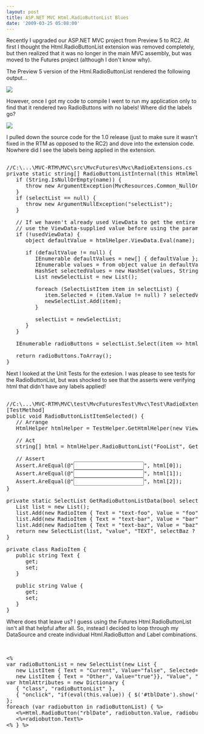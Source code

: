 ```yaml
---
layout: post
title: ASP.NET MVC Html.RadioButtonList Blues
date: '2009-03-25 05:08:00'
---
```


<p>Recently I upgraded our ASP.NET MVC project from Preview 5 to RC2. At first I thought the Html.RadioButtonList extension was removed completely, but then realized that it was no longer in the main MVC assembly, but was moved to the Futures project (although I don't know why).</p> <p>The Preview 5 version of the Html.RadioButtonList rendered the following output...</p> <div><a href="http://4.bp.blogspot.com/_L6DiZQsfJzs/Scmp4rZiIYI/AAAAAAAAGvA/OK1SegpLy1E/s1600-h/RadioButtonListPreview5.PNG" imageanchor="1"><img border="0" src="http://4.bp.blogspot.com/_L6DiZQsfJzs/Scmp4rZiIYI/AAAAAAAAGvA/OK1SegpLy1E/s400/RadioButtonListPreview5.PNG"></a></div> <p>However, once I got my code to compile I went to run my application only to find that it rendered two RadioButtons with no labels! Where did the labels go?</p> <div><a href="http://2.bp.blogspot.com/_L6DiZQsfJzs/Scmp-rtA_8I/AAAAAAAAGvI/Ni3uATg50qk/s1600-h/RadioButtonLisRtm.PNG" imageanchor="1"><img border="0" src="http://2.bp.blogspot.com/_L6DiZQsfJzs/Scmp-rtA_8I/AAAAAAAAGvI/Ni3uATg50qk/s400/RadioButtonLisRtm.PNG"></a></div>  <p>I pulled down the source code for the 1.0 release (just to make sure it wasn't fixed in the RTM as opposed to the RC2) and dove into the extension code. Nowhere did I see the labels being applied in the extension.</p> <pre><br>//C:\...\MVC-RTM\MVC\src\MvcFutures\Mvc\RadioExtensions.cs<br>private static string[] RadioButtonListInternal(this HtmlHelper htmlHelper, string name, IEnumerable<SelectListItem> selectList, bool usedViewData, IDictionary<string, object> htmlAttributes) {<br>   if (String.IsNullOrEmpty(name)) {<br>      throw new ArgumentException(MvcResources.Common_NullOrEmpty, "name");<br>   }<br>   if (selectList == null) {<br>      throw new ArgumentNullException("selectList");<br>   }<br><br>   // If we haven't already used ViewData to get the entire list of items then we need to<br>   // use the ViewData-supplied value before using the parameter-supplied value.<br>   if (!usedViewData) {<br>      object defaultValue = htmlHelper.ViewData.Eval(name);<br><br>      if (defaultValue != null) {<br>         IEnumerable defaultValues = new[] { defaultValue };<br>         IEnumerable<string> values = from object value in defaultValues select Convert.ToString(value, CultureInfo.CurrentCulture);<br>         HashSet<string> selectedValues = new HashSet<string>(values, StringComparer.OrdinalIgnoreCase);<br>         List<SelectListItem> newSelectList = new List<SelectListItem>();<br><br>         foreach (SelectListItem item in selectList) {<br>            item.Selected = (item.Value != null) ? selectedValues.Contains(item.Value) : selectedValues.Contains(item.Text);<br>            newSelectList.Add(item);<br>         }<br><br>         selectList = newSelectList;<br>      }<br>   }<br><br>   IEnumerable<string> radioButtons = selectList.Select<SelectListItem, string>(item => htmlHelper.RadioButton(name, item.Value, item.Selected, htmlAttributes));<br><br>   return radioButtons.ToArray();<br>}<br></pre> <p>Next I looked at the Unit Tests for the extesion. I was please to see tests for the RadioButtonList, but was shocked to see that the asserts were verifying html that didn't have any labels applied!</p> <pre><br>//C:\...\MVC-RTM\MVC\test\MvcFuturesTest\Mvc\Test\RadioExtensionsTest.cs<br>[TestMethod]<br>public void RadioButtonListItemSelected() {<br>   // Arrange<br>   HtmlHelper htmlHelper = TestHelper.GetHtmlHelper(new ViewDataDictionary());<br><br>   // Act<br>   string[] html = htmlHelper.RadioButtonList("FooList", GetRadioButtonListData(true));<br><br>   // Assert<br>   Assert.AreEqual(@"<input id=""FooList"" name=""FooList"" type=""radio"" value=""foo"" />", html[0]);<br>   Assert.AreEqual(@"<input id=""FooList"" name=""FooList"" type=""radio"" value=""bar"" />", html[1]);<br>   Assert.AreEqual(@"<input checked=""checked"" id=""FooList"" name=""FooList"" type=""radio"" value=""baz"" />", html[2]);<br>}<br><br>private static SelectList GetRadioButtonListData(bool selectBaz) {<br>   List<RadioItem> list = new List<RadioItem>();<br>   list.Add(new RadioItem { Text = "text-foo", Value = "foo" });<br>   list.Add(new RadioItem { Text = "text-bar", Value = "bar" });<br>   list.Add(new RadioItem { Text = "text-baz", Value = "baz" });<br>   return new SelectList(list, "value", "TEXT", selectBaz ? "baz" : "something-else");<br>}<br><br>private class RadioItem {<br>   public string Text {<br>      get;<br>      set;<br>   }<br><br>   public string Value {<br>      get;<br>      set;<br>   }<br>}  <br></pre> <p>Where does that leave us? I guess using the Futures Html.RadioButtonList isn't all that helpful after all. So, instead I decided to loop through my DataSource and create individual Html.RadioButton and Label combinations.</p> <pre><br><!-- After using and looking at the code for the Html.RadioButtonList in the ASP.NET MVC 1.0 RTM codebase, I'm not sure how it is supposed to be useful. It only outputs the actual input radio button and doesn't render any corresponding labels. To get around this I ended up writing a foreach creating individual Html.RadioButton and labels --><br><% <br>var radioButtonList = new SelectList(new List<ListItem> {<br>   new ListItem { Text = "Current", Value="false", Selected=true }, <br>   new ListItem { Text = "Other", Value="true"}}, "Value", "Text", "false");<br>var htmlAttributes = new Dictionary<string, object> { <br>   { "class", "radioButtonList" },<br>   { "onclick", "if(eval(this.value)) { $('#tblDate').show('slow'); } else { $('#tblDate').hide('slow'); }" }<br>};<br>foreach (var radiobutton in radioButtonList) { %><br>   <%=Html.RadioButton("rblDate", radiobutton.Value, radiobutton.Selected, htmlAttributes)%><br>   <label><%=radiobutton.Text%></label><br><% } %>   <br></pre>